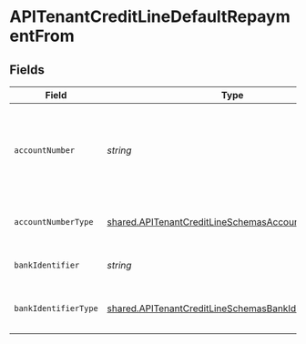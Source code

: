 # APITenantCreditLineDefaultRepaymentFrom


## Fields

| Field                                                                                                                             | Type                                                                                                                              | Required                                                                                                                          | Description                                                                                                                       |
| --------------------------------------------------------------------------------------------------------------------------------- | --------------------------------------------------------------------------------------------------------------------------------- | --------------------------------------------------------------------------------------------------------------------------------- | --------------------------------------------------------------------------------------------------------------------------------- |
| `accountNumber`                                                                                                                   | *string*                                                                                                                          | :heavy_check_mark:                                                                                                                | The account identifier. Only IBANs are supported at the moment.                                                                   |
| `accountNumberType`                                                                                                               | [shared.APITenantCreditLineSchemasAccountNumberType](../../../sdk/models/shared/apitenantcreditlineschemasaccountnumbertype.md)   | :heavy_check_mark:                                                                                                                | The type of account number (e.g. IBAN).                                                                                           |
| `bankIdentifier`                                                                                                                  | *string*                                                                                                                          | :heavy_check_mark:                                                                                                                | The identifier of the bank.                                                                                                       |
| `bankIdentifierType`                                                                                                              | [shared.APITenantCreditLineSchemasBankIdentifierType](../../../sdk/models/shared/apitenantcreditlineschemasbankidentifiertype.md) | :heavy_check_mark:                                                                                                                | The type of bank identifier (e.g. BIC).                                                                                           |